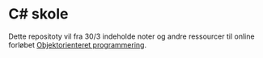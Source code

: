 # C\# skole

Dette repositoty vil fra 30/3 indeholde noter og andre ressourcer til online forløbet [Objektorienteret programmering](http://www.csskole.dk).
